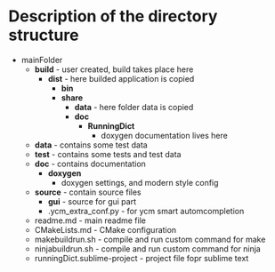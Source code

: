 


# Description of the directory structure

* mainFolder
    - **build** - user created, build takes place here
        + **dist** - here builded application is copied
            * **bin**
            * **share**
                - **data** - here folder data is copied
                - **doc**
                    + **RunningDict**
                        * doxygen documentation lives here 
    - **data** - contains some test data
    - **test** - contains some tests and test data
    - **doc** - contains documentation
        + **doxygen**
            * doxygen settings, and modern style config
    - **source** - contain source files
        + **gui** - source for gui part
        + .ycm_extra_conf.py - for ycm smart automcompletion
    - readme.md - main readme file
    - CMakeLists.md - CMake configuration
    - makebuildrun.sh - compile and run custom command for make
    - ninjabuildrun.sh - compile and run custom command for ninja
    - runningDict.sublime-project - project file fopr sublime text


